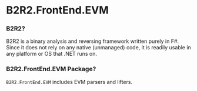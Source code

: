 # B2R2.FrontEnd.EVM

### B2R2?

B2R2 is a binary analysis and reversing framework written purely in F#. Since it
does not rely on any native (unmanaged) code, it is readily usable in any
platform or OS that .NET runs on.

### B2R2.FrontEnd.EVM Package?

`B2R2.FrontEnd.EVM` includes EVM parsers and lifters.
